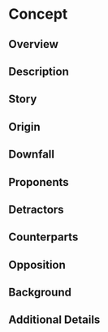 # Concept

## Overview


## Description


## Story


## Origin


## Downfall


## Proponents


## Detractors


## Counterparts


## Opposition


## Background


## Additional Details

